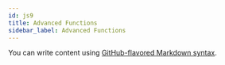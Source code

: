 ```yaml
---
id: js9
title: Advanced Functions
sidebar_label: Advanced Functions
---
```


You can write content using [GitHub-flavored Markdown syntax](https://github.github.com/gfm/).

